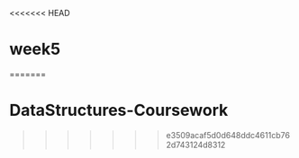 <<<<<<< HEAD
# week5
=======
# DataStructures-Coursework
>>>>>>> e3509acaf5d0d648ddc4611cb762d743124d8312
